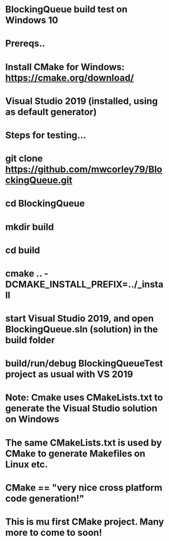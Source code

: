 # BlockingQueue build test on Windows 10
# Prereqs.. 
# Install CMake for Windows: https://cmake.org/download/   
# Visual Studio 2019 (installed, using as default generator)
# Steps for testing...
# git clone https://github.com/mwcorley79/BlockingQueue.git
# cd BlockingQueue
# mkdir build
# cd build
# cmake .. -DCMAKE_INSTALL_PREFIX=../_install  
# start Visual Studio 2019, and open BlockingQueue.sln (solution) in the build folder  
# build/run/debug BlockingQueueTest project as usual with VS 2019  
# Note: Cmake uses CMakeLists.txt to generate the Visual Studio solution on Windows
#      The same CMakeLists.txt is used by CMake to generate Makefiles on Linux etc.
# CMake == "very nice cross platform code generation!"
# This is mu first CMake project. Many more to come to soon! 

